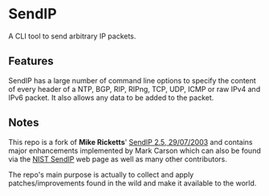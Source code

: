 # SendIP
A CLI tool to send arbitrary IP packets.

## Features

SendIP has a large number of command line options to specify the content of
every header of a NTP, BGP, RIP, RIPng, TCP, UDP, ICMP or raw IPv4 and IPv6
packet. It also allows any data to be added to the packet.

## Notes

This repo is a fork of **Mike Ricketts**'
[SendIP 2.5, 29/07/2003](http://www.earth.li/projectpurple/progs/sendip.html)
and contains major enhancements implemented by Mark Carson which can also be
found via the [NIST SendIP](https://www-x.antd.nist.gov/ipv6/sendip.html) web
page as well as many other contributors.

The repo's main purpose is actually to collect and apply patches/improvements
found in the wild and make it available to the world.
